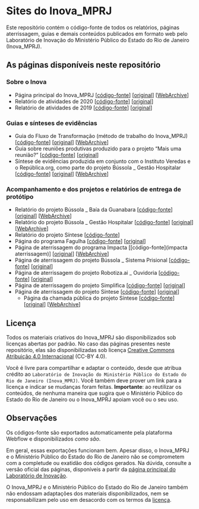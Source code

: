 # Sites do Inova_MPRJ

Este repositório contém o código-fonte de todos os relatórios, páginas aterrissagem, guias e demais conteúdos publicados em formato web pelo Laboratório de Inovação do Ministério Público do Estado do Rio de Janeiro (Inova_MPRJ).

## As páginas disponíveis neste repositório

### Sobre o Inova

-   Página principal do Inova_MPRJ [[código-fonte](inova-homepage)] [[original](https://www.mprj.mp.br/inova)] [[WebArchive](https://web.archive.org/web/20201221195315/http://www.mprj.mp.br/inova)]
-   Relatório de atividades de 2020 [[código-fonte](inova-atividades-2020)] [[original](https://mprj.mp.br/inova/atividades2020)]
-   Relatório de atividades de 2019 [[código-fonte](inova-atividades-2019)] [[original](https://www.mprj.mp.br/inova/atividades2019)]

### Guias e sínteses de evidências

-   Guia do Fluxo de Transformação (método de trabalho do Inova_MPRJ) [[código-fonte](fluxo-guia)] [[original](https://www.mprj.mp.br/inova/fluxotransformacao)] [[WebArchive](https://web.archive.org/web/20200829141730/http://www.mprj.mp.br/inova/fluxotransformacao)]
-   Guia sobre reuniões produtivas produzido para o projeto “Mais uma reunião?” [[código-fonte](reunioes)] [[original](https://www.mprj.mp.br/inova/reunioes)]
-   Síntese de evidências produzida em conjunto com o Instituto Veredas e o República.org, como parte do projeto Bússola \_ Gestão Hospitalar [[código-fonte](bhospitalar-respostas-rapidas)] [[original](https://www.mprj.mp.br/inova/respostasrapidas)] [[WebArchive](https://web.archive.org/web/20210105201733/https://www.mprj.mp.br/inova/respostasrapidas)]

### Acompanhamento e dos projetos e relatórios de entrega de protótipo

-   Relatório do projeto Bússola \_ Baía da Guanabara [[código-fonte](bguanabara-relatorio)] [[original](http://www.mprj.mp.br/inova/baiaguanabara)] [[WebArchive](https://web.archive.org/web/20201201193342/http://www.mprj.mp.br/inova/baiaguanabara)]
-   Relatório do projeto Bússola \_ Gestão Hospitalar [[código-fonte](bhospitalar-relatorio)] [[original](https://www.mprj.mp.br/inova/gestaohospitalar)] [[WebArchive](https://web.archive.org/web/20201101065716/https://www.mprj.mp.br/inova/gestaohospitalar)]
-   Relatório do projeto Síntese [[código-fonte](sintese-relatorio)]
-   Página do programa Fagulha [[código-fonte](fagulha-aterrissagem)] [[original](http://www.mprj.mp.br/inova/fagulha)]
-   Página de aterrissagem do programa Impacta [[código-fonte](impacta aterrissagem)] [[original](http://www.mprj.mp.br/inova/impacta)] [[WebArchive](https://web.archive.org/web/20210105210144/https://www.mprj.mp.br/inova/impacta)]
-   Página de aterrissagem do projeto Bússola \_ Sistema Prisional [[código-fonte](bprisional-aterrissagem)] [[original](https://www.mprj.mp.br/inova/sistemaprisional)]
-   Página de aterrissagem do projeto Robotiza.ai \_ Ouvidoria [[código-fonte](robotiza-ouvidoria)] [[original](https://www.mprj.mp.br/inova/ouvidoria)]
-   Página de aterrissagem do projeto Simplifica [[código-fonte](simplifica-aterrissagem)] [[original](https://www.mprj.mp.br/inova/sintese)]
-   Página de aterrissagem do projeto Síntese [[código-fonte](sintese-aterrissagem)] [[original](https://www.mprj.mp.br/inova/sintese)]
    -   Página da chamada pública do projeto Síntese [[código-fonte](sintese-chamada)] [[original](https://www.mprj.mp.br/inova/sintese)] [[WebArchive](https://web.archive.org/web/20210105213557/https://www.mprj.mp.br/inova/sintese)]

## Licença

Todos os materiais criativos do Inova_MPRJ são disponibilizados sob licenças abertas por padrão. No caso das páginas presentes neste repositório, elas são disponibilizadas sob licença [Creative Commons Atribuição 4.0 Internacional](https://creativecommons.org/licenses/by/4.0/deed.pt_BR) (CC-BY 4.0). 

Você é livre para compartilhar e adaptar o conteúdo, desde que atribua crédito ao `Laboratório de Inovação do Ministério Público do Estado do Rio de Janeiro (Inova_MPRJ)`. Você também deve prover um link para a licença e indicar se mudanças foram feitas. **Importante**: ao reutilizar os conteúdos, de nenhuma maneira que sugira que o Ministério Público do Estado do Rio de Janeiro ou o Inova_MPRJ apoiam você ou o seu uso.

## Observações

Os códigos-fonte são exportados automaticamente pela plataforma Webflow e disponibilizados *como são*. 

Em geral, essas exportações funcionam bem. Apesar disso, o Inova_MPRJ e o Ministério Público do Estado do Rio de Janeiro não se comprometem com a completude ou exatidão dos códigos gerados. Na dúvida, consulte a versão oficial das páginas, disponíveis a partir da [página principal do Laboratório de Inovação](http://www.mprj.mp.br/inova).

O Inova_MPRJ e o Ministério Público do Estado do Rio de Janeiro também não endossam adaptações dos materiais disponibilizados, nem se responsabilizam pelo uso em desacordo com os termos da [licença](LICENSE).


